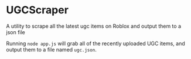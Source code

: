 # UGCScraper
A utility to scrape all the latest ugc items on Roblox and output them to a json file

Running ``node app.js`` will grab all of the recently uploaded UGC items, and output them to a file named ``ugc.json``.

